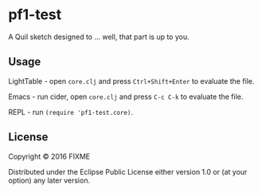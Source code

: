 # pf1-test

A Quil sketch designed to ... well, that part is up to you.

## Usage

LightTable - open `core.clj` and press `Ctrl+Shift+Enter` to evaluate the file.

Emacs - run cider, open `core.clj` and press `C-c C-k` to evaluate the file.

REPL - run `(require 'pf1-test.core)`.

## License

Copyright © 2016 FIXME

Distributed under the Eclipse Public License either version 1.0 or (at
your option) any later version.
